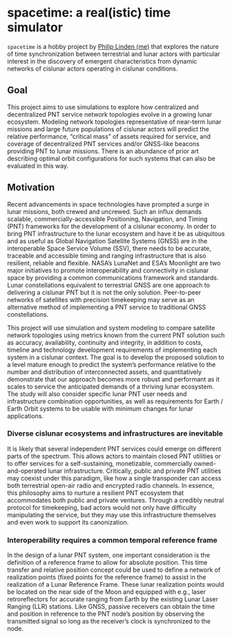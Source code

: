 # spacetime: a real(istic) time simulator

`spacetime` is a hobby project by
[Philip Linden (me)](https://github.com/philiplinden) that explores the nature
of time synchronization between terrestrial and lunar actors with particular
interest in the discovery of emergent characteristics from dynamic
networks of cislunar actors operating in cislunar conditions.

## Goal

This project aims to use simulations to explore how centralized and
decentralized PNT service network topologies evolve in a growing lunar
ecosystem. Modeling network topologies representative of near-term lunar
missions and large future populations of cislunar actors will predict the
relative performance, “critical mass” of assets required for service, and
coverage of decentralized PNT services and/or GNSS-like beacons providing PNT to
lunar missions. There is an abundance of prior art describing optimal orbit
configurations for such systems that can also be evaluated in this way.

## Motivation

Recent advancements in space technologies have prompted a surge in lunar
missions, both crewed and uncrewed. Such an influx demands scalable,
commercially-accessible Positioning, Navigation, and Timing (PNT) frameworks for
the development of a cislunar economy. In order to bring PNT infrastructure to
the lunar ecosystem and have it be as ubiquitous and as useful as Global
Navigation Satellite Systems (GNSS) are in the interoperable Space Service
Volume (SSV), there needs to be accurate, traceable and accessible timing and
ranging infrastructure that is also resilient, reliable and flexible. NASA’s
LunaNet and ESA’s Moonlight are two major initiatives to promote
interoperability and connectivity in cislunar space by providing a common
communications framework and standards. Lunar constellations equivalent to
terrestrial GNSS are one approach to delivering a cislunar PNT but it is not the
only solution. Peer-to-peer networks of satellites with precision timekeeping
may serve as an alternative method of implementing a PNT service to traditional
GNSS constellations.

This project will use simulation and system modeling to compare satellite
network topologies using metrics known from the current PNT solution such as
accuracy, availability, continuity and integrity, in addition to costs, timeline
and technology development requirements of implementing each system in a
cislunar context. The goal is to develop the proposed solution to a level mature
enough to predict the system’s performance relative to the number and
distribution of interconnected assets, and quantitatively demonstrate that our
approach becomes more robust and performant as it scales to service the
anticipated demands of a thriving lunar ecosystem. The study will also consider
specific lunar PNT user needs and infrastructure combination opportunities, as
well as requirements for Earth / Earth Orbit systems to be usable with minimum
changes for lunar applications.

### Diverse cislunar ecosystems and infrastructures are inevitable

It is likely that several independent PNT services could emerge on different
parts of the spectrum. This allows actors to maintain closed PNT utilities or to
offer services for a self-sustaining, monetizable, commercially
owned-and-operated lunar infrastructure. Critically, public and private PNT
utilities may coexist under this paradigm, like how a single transponder can
access both terrestrial open-air radio and encrypted radio channels. In essence,
this philosophy aims to nurture a resilient PNT ecosystem that accommodates both
public and private ventures. Through a credibly neutral protocol for
timekeeping, bad actors would not only have difficulty manipulating the service,
but they may use this infrastructure themselves and even work to support its
canonization.

### Interoperability requires a common temporal reference frame

In the design of a lunar PNT system, one important consideration is the
definition of a reference frame to allow for absolute position. This time
transfer and relative position concept could be used to define a network of
realization points (fixed points for the reference frame) to assist in the
realization of a Lunar Reference Frame. These lunar realization points would be
located on the near side of the Moon and equipped with e.g., laser
retroreflectors for accurate ranging from Earth by the existing Lunar Laser
Ranging (LLR) stations. Like GNSS, passive receivers can obtain the time and
position in reference to the PNT node’s position by observing the transmitted
signal so long as the receiver’s clock is synchronized to the node.
